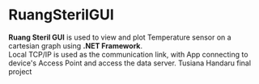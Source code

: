 # RuangSterilGUI
<b>Ruang Steril GUI</b> is used to view and plot Temperature sensor on a cartesian graph using <b>.NET Framework</b>.<br/>
Local TCP/IP is used as the communication link, with App connecting to device's Access Point and access the data server.
Tusiana Handaru final project
